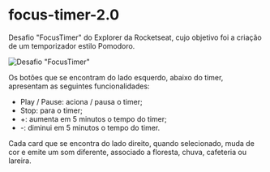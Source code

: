 # focus-timer-2.0
Desafio "FocusTimer" do Explorer da Rocketseat, cujo objetivo foi a criação de um temporizador estilo Pomodoro.

![Desafio "FocusTimer"]([https://github.com/madalena-rocha/focus-timer-2.0/blob/main/assets/focus-timer-2.0.png](https://github.com/AdrianSQS/FocusTimer-2.0/blob/main/focus-timer-2.0.png))

Os botões que se encontram do lado esquerdo, abaixo do timer, apresentam as seguintes funcionalidades:

- Play / Pause: aciona / pausa o timer;
- Stop: para o timer;
- +: aumenta em 5 minutos o tempo do timer;
- -: diminui em 5 minutos o tempo do timer.

Cada card que se encontra do lado direito, quando selecionado, muda de cor e emite um som diferente, associado a floresta, chuva, cafeteria ou lareira.
